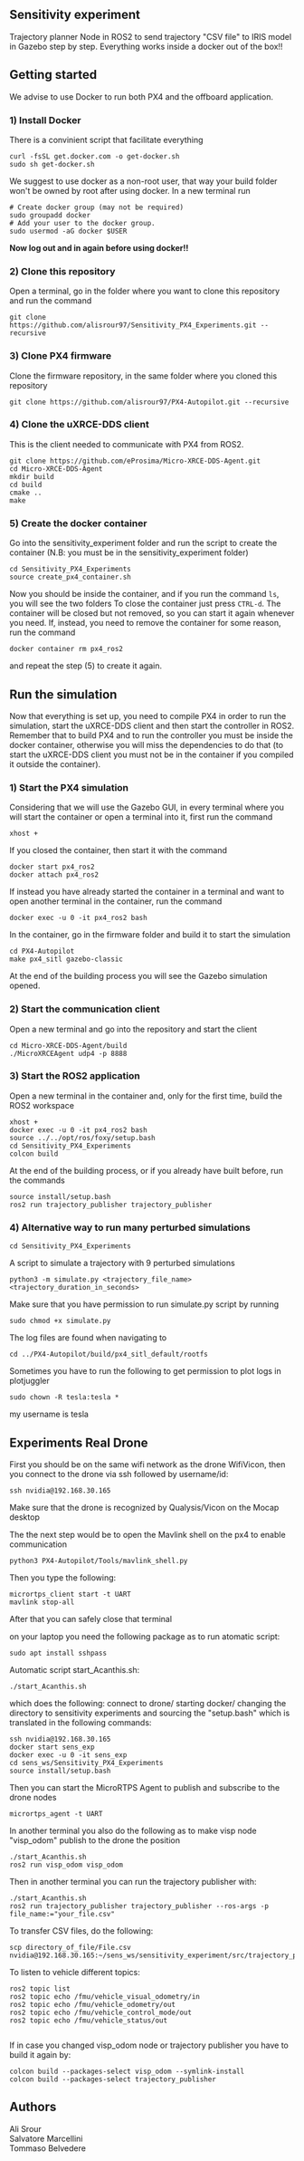 ## Sensitivity experiment
Trajectory planner Node in ROS2 to send trajectory "CSV file" to IRIS model in Gazebo step by step.
Everything works inside a docker out of the box!!

## Getting started
We advise to use Docker to run both PX4 and the offboard application.

### 1) Install Docker
There is a convinient script that facilitate everything
```
curl -fsSL get.docker.com -o get-docker.sh
sudo sh get-docker.sh
```
We suggest to use docker as a non-root user, that way your build folder won't be owned by root after using docker. In a new terminal run
```
# Create docker group (may not be required)
sudo groupadd docker
# Add your user to the docker group.
sudo usermod -aG docker $USER
```
**Now log out and in again before using docker!!**

### 2) Clone this repository
Open a terminal, go in the folder where you want to clone this repository and run the command
```
git clone https://github.com/alisrour97/Sensitivity_PX4_Experiments.git --recursive
```

### 3) Clone PX4 firmware
Clone the firmware repository, in the same folder where you cloned this repository
```
git clone https://github.com/alisrour97/PX4-Autopilot.git --recursive
```

### 4) Clone the uXRCE-DDS client 
This is the client needed to communicate with PX4 from ROS2.
```
git clone https://github.com/eProsima/Micro-XRCE-DDS-Agent.git
cd Micro-XRCE-DDS-Agent
mkdir build
cd build
cmake ..
make
```
### 5) Create the docker container
Go into the sensitivity_experiment folder and run the script to create the container (N.B: you must be in the sensitivity_experiment folder)
```
cd Sensitivity_PX4_Experiments
source create_px4_container.sh 
```
Now you should be inside the container, and if you run the command ```ls```, you will see the two folders
To close the container just press ```CTRL-d```. The container will be closed but not removed, so you can start it again whenever you need. If, instead, you need to remove the container for some reason, run the command
```
docker container rm px4_ros2
```
and repeat the step (5) to create it again.

## Run the simulation
Now that everything is set up, you need to compile PX4 in order to run the simulation, start the uXRCE-DDS client and then start the controller in ROS2.
Remember that to build PX4 and to run the controller you must be inside the docker container, otherwise you will miss the dependencies to do that (to start the uXRCE-DDS client you must not be in the container if you compiled it outside the container).

### 1) Start the PX4 simulation
Considering that we will use the Gazebo GUI, in every terminal where you will start the container or open a terminal into it, first run the command
```
xhost +
```

If you closed the container, then start it with the command
```
docker start px4_ros2
docker attach px4_ros2
```
If instead you have already started the container in a terminal and want to open another terminal in the container, run the command
```
docker exec -u 0 -it px4_ros2 bash
```
In the container, go in the firmware folder and build it to start the simulation
```
cd PX4-Autopilot
make px4_sitl gazebo-classic
```
At the end of the building process you will see the Gazebo simulation opened.

### 2) Start the communication client
Open a new terminal and go into the repository and start the client
```
cd Micro-XRCE-DDS-Agent/build
./MicroXRCEAgent udp4 -p 8888
```

### 3) Start the ROS2 application
Open a new terminal in the container and, only for the first time, build the ROS2 workspace
```
xhost +
docker exec -u 0 -it px4_ros2 bash
source ../../opt/ros/foxy/setup.bash
cd Sensitivity_PX4_Experiments
colcon build
```
At the end of the building process, or if you already have built before, run the commands
```
source install/setup.bash
ros2 run trajectory_publisher trajectory_publisher
```

### 4) Alternative way to run many perturbed simulations

```
cd Sensitivity_PX4_Experiments
```


A script to simulate a trajectory with 9 perturbed simulations

```
python3 -m simulate.py <trajectory_file_name> <trajectory_duration_in_seconds>

```
Make sure that you have permission to run simulate.py script by running

```
sudo chmod +x simulate.py

```

The log files are found when navigating to

```
cd ../PX4-Autopilot/build/px4_sitl_default/rootfs

```

Sometimes you have to run the following to get permission to plot logs in plotjuggler 

```
sudo chown -R tesla:tesla *

```
my username is tesla

## Experiments Real Drone
First you should be on the same wifi network as the drone WifiVicon, then you connect to the drone
via ssh followed by username/id:

```
ssh nvidia@192.168.30.165
```
Make sure that the drone is recognized by Qualysis/Vicon on the Mocap desktop

The the next step would be to open the Mavlink shell on the px4 to enable communication

```
python3 PX4-Autopilot/Tools/mavlink_shell.py

```
Then you type the following:

```
micrortps_client start -t UART
mavlink stop-all

```
After that you can safely close that terminal

on your laptop you need the following package as to run atomatic script:

```
sudo apt install sshpass
```

Automatic script start_Acanthis.sh:

```
./start_Acanthis.sh

```
which does the following: connect to drone/ starting docker/ changing the directory to sensitivity experiments
and sourcing the "setup.bash" which is translated in the following commands:

```
ssh nvidia@192.168.30.165
docker start sens_exp
docker exec -u 0 -it sens_exp
cd sens_ws/Sensitivity_PX4_Experiments
source install/setup.bash

```

Then you can start the MicroRTPS Agent to publish and subscribe to the drone nodes

```
micrortps_agent -t UART

```

In another terminal you also do the following as to make visp node "visp_odom" publish to the drone the position

```
./start_Acanthis.sh
ros2 run visp_odom visp_odom

```

Then in another terminal you can run the trajectory publisher with:


```
./start_Acanthis.sh
ros2 run trajectory_publisher trajectory_publisher --ros-args -p file_name:="your_file.csv"

```

To transfer CSV files, do the following:

```
scp directory_of_file/File.csv nvidia@192.168.30.165:~/sens_ws/sensitivity_experiment/src/trajectory_publisher/csv_file

```

To listen to vehicle different topics:

```
ros2 topic list
ros2 topic echo /fmu/vehicle_visual_odometry/in
ros2 topic echo /fmu/vehicle_odometry/out
ros2 topic echo /fmu/vehicle_control_mode/out
ros2 topic echo /fmu/vehicle_status/out


```

If in case you changed visp_odom node or trajectory publisher you have to build it again by:

```
colcon build --packages-select visp_odom --symlink-install
colcon build --packages-select trajectory_publisher

```




## Authors
Ali Srour <br>
Salvatore Marcellini <br>
Tommaso Belvedere <br>

